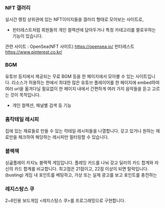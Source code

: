 ### NFT 갤러리
실시간 랭킹 상위권에 있는 NFT이미지들을 갤러리 형태로 모아보는 사이트로,
- 핀터레스트처럼 회원들의 개인 컬렉션에 담아두거나 특정 카테고리를 팔로우하는 기능이 있습니다.

관련 사이트 : 
OpenSea(NFT 사이트) https://opensea.io/
핀터레스트 https://www.pinterest.co.kr/


### BGM
유튜브 등지에서 제공되는 무료 BGM 등을 한 페이지에서 모아볼 수 있는 사이트입니다.
리소스가 허용하는 한에서 최대한 많은 유튜브 플레이어를 한 페이지에 embed하여
여러 url을 옮겨다닐 필요없이 한 페이지 내에서 간편하게 여러 가지 음악들을 듣고 고르는 것이 목적입니다.
- 개인 컬렉션, 채널별 검색 등 기능

### 홈칵테일 레시피
집에 있는 재료들로 만들 수 있는 칵테일 레시피들을 나열합니다.
갖고 있거나 원하는 재료만을 체크하여 해당하는 레시피만 필터링할 수 있습니다.

### 블랙잭
싱긆플레이 카지노 블랙잭 게임입니다. 
플레잉 카드를 나눠 갖고 딜러의 카드 합계와 자신의 카드 합계를 비교합니다.
최고점은 21점이고, 22점 이상이 되면 탈락입니다.(busting)
게임 내 포인트를 베팅하고, 가상 또는 실제 광고를 보고 포인트를 충전하는 

### 레지스탕스 쿠
2~6인용 보드게임 <레지스탕스 쿠>를 프로그래밍으로 구현합니다.
